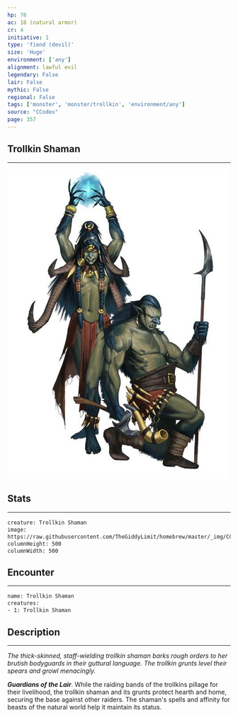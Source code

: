 ```yaml
---
hp: 78
ac: 18 (natural armor)
cr: 4
initiative: 1
type: 'fiend (devil)'    
size: 'Huge'
environment: ['any']
alignment: lawful evil
legendary: False
lair: False
mythic: False
regional: False
tags: ['monster', 'monster/trollkin', 'environment/any']
source: "CCodex"
page: 357
---
```


## Trollkin Shaman
---

![|600](https://raw.githubusercontent.com/TheGiddyLimit/homebrew/master/_img/CCodex/Trollkinshaman.jpg)

## Stats
---

```statblock
creature: Trollkin Shaman
image: https://raw.githubusercontent.com/TheGiddyLimit/homebrew/master/_img/CCodex/trollkinshaman_token.png
columnHeight: 500
columnWidth: 500
```

## Encounter
---

```encounter-table
name: Trollkin Shaman
creatures:
- 1: Trollkin Shaman
```

## Description
---
_The thick-skinned, staff-wielding trollkin shaman barks rough orders to her brutish bodyguards in their guttural language. The trollkin grunts level their spears and growl menacingly._

**_Guardians of the Lair_**. While the raiding bands of the trollkins pillage for their livelihood, the trollkin shaman and its grunts protect hearth and home, securing the base against other raiders. The shaman's spells and affinity for beasts of the natural world help it maintain its status.






